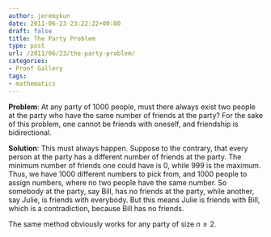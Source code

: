 ```yaml
---
author: jeremykun
date: 2011-06-23 23:22:22+00:00
draft: false
title: The Party Problem
type: post
url: /2011/06/23/the-party-problem/
categories:
- Proof Gallery
tags:
- mathematics
---
```


**Problem**: At any party of 1000 people, must there always exist two people at the party who have the same number of friends at the party? For the sake of this problem, one cannot be friends with oneself, and friendship is bidirectional.

**Solution**: This must always happen. Suppose to the contrary, that every person at the party has a different number of friends at the party. The minimum number of friends one could have is 0, while 999 is the maximum. Thus, we have 1000 different numbers to pick from, and 1000 people to assign numbers, where no two people have the same number. So somebody at the party, say Bill, has no friends at the party, while another, say Julie, is friends with everybody. But this means Julie is friends with Bill, which is a contradiction, because Bill has no friends.

The same method obviously works for any party of size $n \geq 2$.
